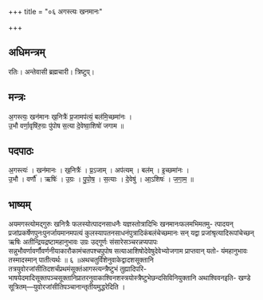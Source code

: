 +++
title = "०६ अगस्त्यः खनमानः"

+++
## अधिमन्त्रम्
रतिः। अन्तेवासी ब्रह्मचारी। त्रिष्टुप्।

## मन्त्रः
अ॒गस्त्यः॒ खन॑मानः ख॒नित्रैः॑ प्र॒जामप॑त्यं॒ बल॑मि॒च्छमा॑नः ।  
उ॒भौ वर्णा॒वृषि॑रु॒ग्रः पु॑पोष स॒त्या दे॒वेष्वा॒शिषो॑ जगाम ॥

## पदपाठः
अ॒गस्त्यः॑ । खन॑मानः । ख॒नित्रैः॑ । प्र॒ऽजाम् । अप॑त्यम् । बल॑म् । इ॒च्छमा॑नः ।  
उ॒भौ । वर्णौ॑ । ऋषिः॑ । उ॒ग्रः । पु॒पो॒ष॒ । स॒त्याः । दे॒वेषु॑ । आ॒ऽशिषः॑ । ज॒गा॒म॒ ॥

## भाष्यम्
अयमगस्त्योमद्गुरुः खनित्रैः फलस्योत्पादनसाधनैः यज्ञस्तोत्रादिभिः खनमानःफलमभिमतमु- त्पादयन् प्रजांप्रकर्षेणपुनःपुनर्जायमानमपत्यं कुलस्यापतनसाधनंपुत्रादिकंबलंचेच्छमानः सन् यद्वा प्रजांश्रृत्यादिरूपांचेच्छन् ऋषिः अतीन्द्रियद्रष्टामहानुभावः उग्रः उद्गूर्णः संसारेसञ्चरन्नप्यपापः सन्नुभौवर्णावर्णौवर्णनीयाकारौकामंचतपश्चपुपोष सत्याआशिषोदेवेषुदेवेभ्योजगाम प्राप्तवान् यतो- यंमहानुभावः तस्मादस्मान् पातीत्यर्थः ॥ ६ ॥अथचतुर्विंशेनुवाकेद्वादशसूक्तानि तत्रयुवोरजांसीतिदशर्चंप्रथमंसूक्तंआगस्त्यन्त्रैष्टुभं तुह्यादिपरि- भाषयेदमादिसूक्तपञ्चसूक्तानिप्रातरनुवाकाश्विनशस्त्रयोस्त्रैष्टुभेछन्दसिविनियुक्तानि अथाश्विवनइति- खण्डे सूत्रितम्—युवोरजांसीतिपञ्चानान्तृतीयमुद्धरेदिति ।